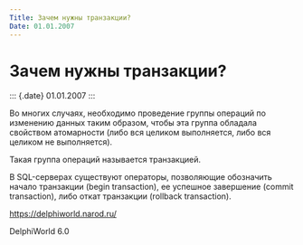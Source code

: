 ```yaml
---
Title: Зачем нужны транзакции?
Date: 01.01.2007
---
```



Зачем нужны транзакции?
=======================

::: {.date}
01.01.2007
:::

Во многих случаях, необходимо проведение группы операций по изменению
данных таким образом, чтобы эта группа обладала свойством атомарности
(либо вся целиком выполняется, либо вся целиком не выполняется).

Такая группа операций называется транзакцией.

В SQL-серверах существуют операторы, позволяющие обозначить начало
транзакции (begin transaction), ее успешное завершение (commit
transaction), либо откат транзакции (rollback transaction).

<https://delphiworld.narod.ru/>

DelphiWorld 6.0
